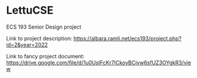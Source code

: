 # LettuCSE
ECS 193 Senior Design project


Link to project description:
https://albara.ramli.net/ecs193/project.php?id=2&year=2022

Link to fancy project document:
https://drive.google.com/file/d/1u0UsIFcKr7ICkoyBCivw6sfUZ3OYgkR3/view
